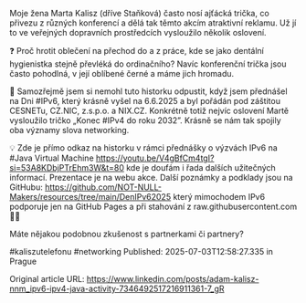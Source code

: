 Moje žena Marta Kalisz (dříve Staňková) často nosí ajťácká trička, co přivezu z různých konferencí a dělá tak těmto akcím atraktivní reklamu. Už jí to ve veřejných dopravních prostředcích vysloužilo několik oslovení.


❓ Proč hrotit oblečení na přechod do a z práce, kde se jako dentální hygienistka stejně převléká do ordinačního? Navíc konferenční trička jsou často pohodlná, v její oblíbené černé a máme jich hromadu.


🙏 Samozřejmě jsem si nemohl tuto historku odpustit, když jsem přednášel na Dni #IPv6, který krásně vyšel na 6.6.2025 a byl pořádán pod záštitou CESNETu, CZ.NIC, z.s.p.o. a NIX.CZ. Konkrétně totiž nejvíc oslovení Martě vysloužilo tričko „Konec #IPv4 do roku 2032”. Krásně se nám tak spojily oba významy slova networking.


💡 Zde je přímo odkaz na historku v rámci přednášky o výzvách IPv6 na #Java Virtual Machine https://youtu.be/V4gBfCm4tgI?si=53A8KDbjPTrEhm3W&t=80 kde je doufám i řada dalších užitečných informací. Prezentace je na webu akce. Další poznámky a podklady jsou na GitHubu: https://github.com/NOT-NULL-Makers/resources/tree/main/DenIPv62025 který mimochodem IPv6 podporuje jen na GitHub Pages a při stahování z raw.githubusercontent.com 🤷‍♂️


Máte nějakou podobnou zkušenost s partnerkami či partnery?


#kaliszutelefonu #networking
Published: 2025-07-03T12:58:27.335 in Prague

Original article URL: https://www.linkedin.com/posts/adam-kalisz-nnm_ipv6-ipv4-java-activity-7346492517216911361-7_gR

